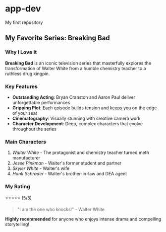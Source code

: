 # app-dev
My first repository

## My Favorite Series: Breaking Bad

### Why I Love It
**Breaking Bad** is an iconic television series that masterfully explores the transformation of Walter White from a humble chemistry teacher to a ruthless drug kingpin.

### Key Features
- **Outstanding Acting**: Bryan Cranston and Aaron Paul deliver unforgettable performances
- **Gripping Plot**: Each episode builds tension and keeps you on the edge of your seat
- **Cinematography**: Visually stunning with creative camera work
- **Character Development**: Deep, complex characters that evolve throughout the series

### Main Characters
1. *Walter White* - The protagonist and chemistry teacher turned meth manufacturer
2. *Jesse Pinkman* - Walter's former student and partner
3. *Skyler White* - Walter's wife
4. *Hank Schrader* - Walter's brother-in-law and DEA agent

### My Rating
⭐⭐⭐⭐⭐ (5/5)

> "I am the one who knocks!" - Walter White

**Highly recommended** for anyone who enjoys intense drama and compelling storytelling!
